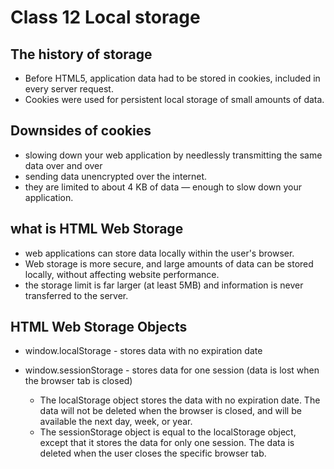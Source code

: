 # Class 12 Local storage #

## The history of storage ##
- Before HTML5, application data had to be stored in cookies, included in every server request.
- Cookies were used for persistent local storage of small amounts of data.

## Downsides of cookies ##
- slowing down your web application by needlessly transmitting the same data over and over
- sending data unencrypted over the internet.
- they are limited to about 4 KB of data — enough to slow down your application.

## what is HTML Web Storage ## 
- web applications can store data locally within the user's browser.
- Web storage is more secure, and large amounts of data can be stored locally, without affecting website performance.
- the storage limit is far larger (at least 5MB) and information is never transferred to the server.

## HTML Web Storage Objects ##
- window.localStorage - stores data with no expiration date
- window.sessionStorage - stores data for one session (data is lost when the browser tab is closed)

  * The localStorage object stores the data with no expiration date. The data will not be deleted when the browser is closed, and will be available the next day, week, or year.
  * The sessionStorage object is equal to the localStorage object, except that it stores the data for only one session. The data is deleted when the user closes the specific browser tab.



